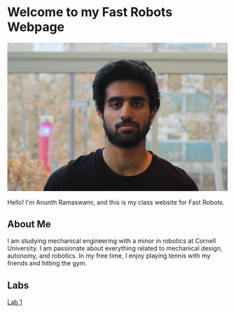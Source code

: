 
# Welcome to my Fast Robots Webpage

![Profile Picture](images/headshot.JPG)

Hello! I'm Anunth Ramaswami, and this is my class website for Fast Robots.

## About Me
I am studying mechanical engineering with a minor in robotics at Cornell University. I am passionate about everything related to mechanical design, autonomy, and robotics. In my free time, I enjoy playing tennis with my friends and hitting the gym.

## Labs

[Lab 1](https://github.com/Anunth-R/Fast-Robots/blob/main/lab1.md)




